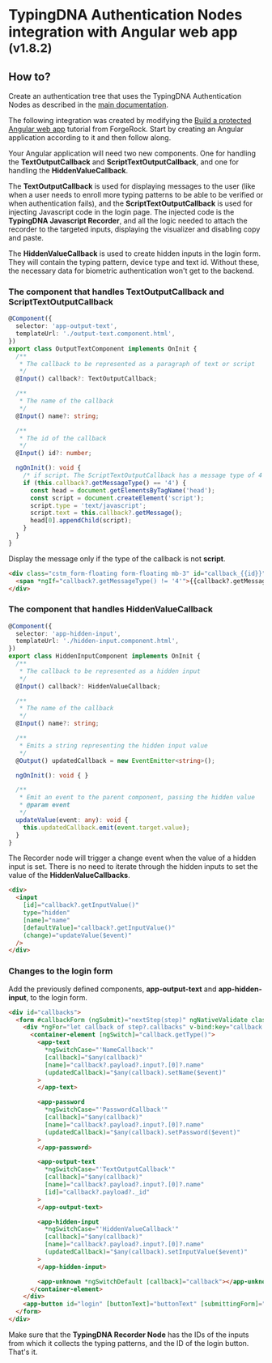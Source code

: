 # TypingDNA Authentication Nodes integration with Angular web app <br> <sup>(v1.8.2)</sup>

## How to?

Create an authentication tree that uses the TypingDNA Authentication Nodes as described in the [main documentation](README.md). 

The following integration was created by modifying the [Build a protected Angular web app](https://backstage.forgerock.com/docs/sdks/3.3/blog/build-protected-angular-web-app.html) tutorial
from ForgeRock. Start by creating an Angular application according to it and then follow along.

Your Angular application will need two new components. One for handling the __TextOutputCallback__ and __ScriptTextOutputCallback__, and one for
handling the __HiddenValueCallback__.  

The __TextOutputCallback__ is used for displaying messages to the user (like when a user needs to enroll more typing patterns to be
able to be verified or when authentication fails), and the __ScriptTextOutputCallback__ is used for injecting Javascript code in the
login page. The injected code is the __TypingDNA Javascript Recorder__, and all the logic needed to attach the recorder to the targeted inputs,
displaying the visualizer and disabling copy and paste.  

The __HiddenValueCallback__ is used to create hidden inputs in the login form. They will contain the typing pattern, device type and text id.
Without these, the necessary data for biometric authentication won't get to the backend.

### The component that handles TextOutputCallback and ScriptTextOutputCallback

```typescript
@Component({
  selector: 'app-output-text',
  templateUrl: './output-text.component.html',
})
export class OutputTextComponent implements OnInit {
  /**
   * The callback to be represented as a paragraph of text or script
   */
  @Input() callback?: TextOutputCallback;

  /**
   * The name of the callback
   */
  @Input() name?: string;

  /**
   * The id of the callback
   */
  @Input() id?: number;

  ngOnInit(): void {
    /* if script. The ScriptTextOutputCallback has a message type of 4 */
    if (this.callback?.getMessageType() == '4') {
      const head = document.getElementsByTagName('head');
      const script = document.createElement('script');
      script.type = 'text/javascript';
      script.text = this.callback?.getMessage();
      head[0].appendChild(script);
    }
  }
}
```

Display the message only if the type of the callback is not __script__.

```html
<div class="cstm_form-floating form-floating mb-3" id="callback_{{id}}">
  <span *ngIf="callback?.getMessageType() != '4'">{{callback?.getMessage()}}</span>
</div>
```

### The component that handles HiddenValueCallback

```typescript
@Component({
  selector: 'app-hidden-input',
  templateUrl: './hidden-input.component.html',
})
export class HiddenInputComponent implements OnInit {
  /**
   * The callback to be represented as a hidden input
   */
  @Input() callback?: HiddenValueCallback;

  /**
   * The name of the callback
   */
  @Input() name?: string;

  /**
   * Emits a string representing the hidden input value
   */
  @Output() updatedCallback = new EventEmitter<string>();

  ngOnInit(): void { }

  /**
   * Emit an event to the parent component, passing the hidden value
   * @param event
   */
  updateValue(event: any): void {
    this.updatedCallback.emit(event.target.value);
  }
}
```

The Recorder node will trigger a change event when the value of a hidden input is set. There is no need to iterate through the hidden inputs to set the value of the __HiddenValueCallbacks__.

```html
<div>
  <input
    [id]="callback?.getInputValue()"
    type="hidden"
    [name]="name"
    [defaultValue]="callback?.getInputValue()"
    (change)="updateValue($event)"
  />
</div>
```

### Changes to the login form

Add the previously defined components, __app-output-text__ and __app-hidden-input__, to the login form.

```html
<div id="callbacks">
  <form #callbackForm (ngSubmit)="nextStep(step)" ngNativeValidate class="cstm_form">
    <div *ngFor="let callback of step?.callbacks" v-bind:key="callback.payload._id">
      <container-element [ngSwitch]="callback.getType()">
        <app-text
          *ngSwitchCase="'NameCallback'"
          [callback]="$any(callback)"
          [name]="callback?.payload?.input?.[0]?.name"
          (updatedCallback)="$any(callback).setName($event)"
        >
        </app-text>

        <app-password
          *ngSwitchCase="'PasswordCallback'"
          [callback]="$any(callback)"
          [name]="callback?.payload?.input?.[0]?.name"
          (updatedCallback)="$any(callback).setPassword($event)"
        >
        </app-password>

        <app-output-text
          *ngSwitchCase="'TextOutputCallback'"
          [callback]="$any(callback)"
          [name]="callback?.payload?.input?.[0]?.name"
          [id]="callback?.payload?._id"
        >
        </app-output-text>

        <app-hidden-input
          *ngSwitchCase="'HiddenValueCallback'"
          [callback]="$any(callback)"
          [name]="callback?.payload?.input?.[0]?.name"
          (updatedCallback)="$any(callback).setInputValue($event)"
        >
        </app-hidden-input>

        <app-unknown *ngSwitchDefault [callback]="callback"></app-unknown>
      </container-element>
    </div>
    <app-button id="login" [buttonText]="buttonText" [submittingForm]="submittingForm"> </app-button>
  </form>
</div>
```

Make sure that the __TypingDNA Recorder Node__ has the IDs of the inputs from which it collects the typing patterns, and the
ID of the login button. That's it.
